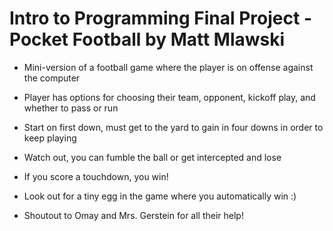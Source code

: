 # Intro to Programming Final Project - Pocket Football by Matt Mlawski

* Mini-version of a football game where the player is on offense against the computer
* Player has options for choosing their team, opponent, kickoff play, and whether to pass or run
* Start on first down, must get to the yard to gain in four downs in order to keep playing
* Watch out, you can fumble the ball or get intercepted and lose
* If you score a touchdown, you win!
* Look out for a tiny egg in the game where you automatically win :)

* Shoutout to Omay and Mrs. Gerstein for all their help!
